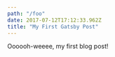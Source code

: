 ```yaml
---
path: "/foo"
date: 2017-07-12T17:12:33.962Z
title: "My First Gatsby Post"
---
```


Oooooh-weeee, my first blog post!